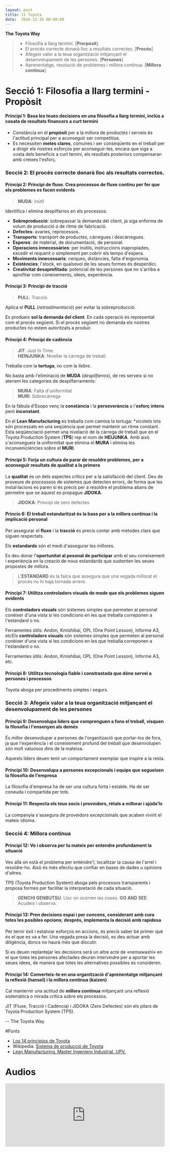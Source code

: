 ```yaml
---
layout: post
title: 11 Toyota
date:  2016-12-16 00:00:00
---
```


**The Toyota Way**


> - Filosofia a llarg termini. [**Prorpòsit**]
> - El procés correcte donarà lloc a resultats correctes. [**Procés**]
> - Afegeix valor a la teua organització mitjançant el desenvolupament de les persones. [**Persones**]
> - Aprenentatge, resolució de problemes i millora contínua. [**Millora contínua**]



# Secció 1: Filosofia a llarg termini - Propòsit

#### Principi 1: Basa les teues decisions en una filosofia a llarg termini, inclús a cosata de resultats financers a curt termini

- Constància en el **propòsit** per a la millora de productes i serveis és l'actitud principal per a aconseguir ser competitius.
- Es necessiten **metes clares**, comunes i ser conseqüents en el treball per a dirigir els nostres esforços per aconseguir-les, encara que siga a costa dels beneficis a curt temini, els resultats posteriors compensaran amb creixes l'esforç.

### Secció 2: El procés correcte donarà lloc als resultats correctos.

#### Principi 2: Principi de fluxe. Crea processos de fluxe continu per fer que els problemes es facen evidents

> **MUDA**: inútil

Identifica i elimina despilfarros en els processos:

- **Sobreproducció**: sobrepassar la demanda del client, ja siga enforma de volum de producció o de ritme de fabricació.
- **Defectes**: avaries, reprocessos.
- **Transports**: transport de productes, càrregues i descàrregues.
- **Esperes**: de material, de documentació, de personal.
- **Operacions innecessàries**: per inútils, instruccions inapropiades, excedir el requerit o simplement per cobrir els temps d'espera.
- **Moviments innecessaris**: cerques, distàncies, falta d'ergonomia.
- **Existències**: l'stock, en qualsevol de les seues formes és desperdici.
- **Creativitat desaprofitada**: potencial de les persones que no s'arriba a aprofitar com coneixements, idees, experiència.


#### Principi 3: Principi de tracció

> **PULL**: Tracció

Aplica el **PULL** (*retroalimentació*) per evitar la sobreproducció.

Es produeix **sol la demanda del client**. En cada operació és representat com el procés següent. Si el procés següent no demanda els nostres productes no estem autoritzats a produir.

#### Principi 4: Principi de cadència

> **JIT**: Just In Time.<br />
> **HEINJUNKA**: Nivellar la càrrega de treball.

Treballa com la **tortuga**, no com la *llebre*.

No basta amb l'eliminació de **MUDA** (*despilfarros*), de res serveix si no atenem les categories de despilfarraments:

> **MURA**: Falta d'uniformitat<br />
> **MURI**: Sobrecàrrega

En la fàbula d'Esopo venç la **constància** i la **perseverància** a l'**esforç intens** però **inconstant**.

En el **Lean Manufacturing** es treballa com camina la tortuga: *xicotets lots són processats en una seqüència que permet mantenir un ritme constant. Esta seqüenciació permet una nivelació de la càrrega de treball que en el Toyota Production System (**TPS**) rep el nom de **HEIJUNKA**. Amb això s'aconsegueix la uniformitat que elimina el **MURA** i elimina les inconveniciències sobre el **MURI**.

#### Principi 5: Forja un cultura de parar de resoldre problemes, per a aconseguir resultats de qualitat a la primera

La **qualitat** és un dels aspectes crítics per a la satisfacció del client. Deu de proveure de processsos de sistemes que detecten errors, de forma que les instal·lacions es paren si és precís per a resoldre el problema abans de permetre que se aquest es propague **JIDOKA**.

> **JIDOKA**: Principi de zero defectes

#### Princio 6: El treball estandaritzat és la base per a la millora contínua i la implicació personal

Per assegurar el **fluxe** i la **tracció** és precís contar amb mètodes clars que siguen respectats.

Els **estandards** són el medi d'assegurar les millores.

Es deu donar l'**oportunitat al pesonal de participar** amb el seu coneixement i experiència en la creació de nous estandards que sustenten les seues propostes de millora.

> L'**ESTANDARD** és la falca que assegura que una vegada millorat el procés no hi haja tornada arrere.

#### Principi 7: Utilitza controladors visuals de mode que els problemes siguen evidents

Els **controladors visuals** són sistemes simples que permeten al personal conèixer d'una vista si les condicions en les que treballa correponen a l'estandard o no.

Ferramentes útils: Andon, Kmishibai, OPL (One Point Lesson), Informe A3, etcEls **controladors visuals** són sistemes simples que permeten al personal conèixer d'una vista si les condicions en les que treballa correponen a l'estandard o no.

Ferramentes útils: Andon, Kmishibai, OPL (One Point Lesson), Informe A3, etc.

#### Principi 8: Utilitza tecnologia fiable i constrastada que dóne servei a persones i processos

Toyota aboga per procediments simples i segurs.

### Secció 3: Afegeix valor a la teua organització mitjançant el desenvolupament de les persones

#### Principi 9: Desenvolupa líders que comprenguen a fons el treball, visquen la filosofia i l'ensenyen als demés

És millor desenvolupar a persones de l'organització que portar-los de fora, ja que l'experiència i el coneixement profund del treball que desenvolupen són molt valuosos dins de la mateixa.

Aquests líders deuen tenir un comportament exemplar que inspire a la resta.

#### Principi 10: Desenvolupa a persones excepcionals i equips que segueixen la filosofia de l'empresa

La filosofia d'empresa ha de ser una cultura forta i estable. Ha de ser coneuda i compartida per tots.

#### Principi 11: Respecta els teus socis i proveidors, rétals a millorar i ajúda'ls

La companyia s'assegura de proveidors excepcioinals que acaben vivint el mateix idioma.

### Secció 4: Millora contínua

#### Principi 12: Ve i observa per tu mateix per entendre profundament la situació

Ves allà on està el problema per enténdre'l, localitzar la causa de l'arrel i resoldre-ho. Això és més efectiu que confiar en bases de dades u opinions d'altres.

TPS (Toyota Production System) aboga pels processos transparents i proposa formes per facilitar la interpretació de cada situació.

> **GENCHI GENBUTSU**: Lloc on ocòrren les coses.
> **GO AND SEE**: Acudeix i observa.

#### Principi 13: Pren decisions espai i per concens, considerant amb cura totes les posibles opcions; després, implementa la decisió amb rapidesa

Per ternir èxit i estalviar esforços en accions, és precís saber bé primer què és el que es va a fer. Una vegada presa la decisió, es deu actuar amb diligència, doncs no haurà més que discutir.

Si es deuen replantejar les decisions serà un altre acte de «nemawashi» en el que totes les persones afectades deuran intervindre per a aportar les seues idees, de manera que totes les alternatives possibles es consideren.

#### Principi 14: Converteix-te en una organització d'aprenentatge mitjançant la reflexió (hansel) i la millora contínua (kaizen)

Cal manternir una actitud de **millora contínua** mitjançant una reflexió sistemàtica o mirada crítica sobre els processos.


JIT (Fluxe, Tracció i Cadència) i JIDOKA (Zero Defectes) són els pilars de Toyota Production System (TPS).

-- The Toyota Way

#Fonts

- [Los 14 principios de Toyota](http://www.leanroots.com/toyota-way.html)
- Wikipedia. [Sistema de producció de Toyota](https://es.wikipedia.org/wiki/Sistema_de_producci%C3%B3n_Toyota)
- [Lean Manufacturing. Master Ingeniero Industrial. UPV.](http://leanmii.blogs.upv.es/)

# Audios

<iframe width="100%" height="200" frameborder="0" allowfullscreen="" scrolling="no" src="https://www.ivoox.com/player_ej_12412388_2_1.html?data=kpehk5eXfJmhhpywj5WVaZS1k5qSlaaWeo6ZmKiak5KJe6ShlJ2ah5yncZWhhpywj4qWd5OsjLnc29TYpY6ZmKiap9LNsMTV05KSmaiRdA..&"></iframe>
